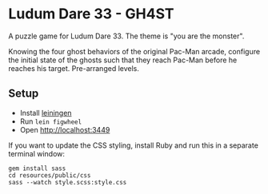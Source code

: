 # Ludum Dare 33 - GH4ST

A puzzle game for Ludum Dare 33.  The theme is "you are the monster".

Knowing the four ghost behaviors of the original Pac-Man arcade, configure
the initial state of the ghosts such that they reach Pac-Man before he
reaches his target.  Pre-arranged levels.

## Setup

- Install [leiningen](http://leiningen.org/)
- Run `lein figwheel`
- Open <http://localhost:3449>

If you want to update the CSS styling, install Ruby and run this in a separate
terminal window:

```
gem install sass
cd resources/public/css
sass --watch style.scss:style.css
```

